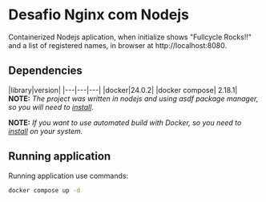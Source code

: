 # Desafio Nginx com Nodejs

Containerized Nodejs aplication, when initialize shows "Fullcycle Rocks!!" and a list of registered names, in browser at http://localhost:8080.

## Dependencies

|library|version|
|---|---|---|
|docker|24.0.2|
|docker compose| 2.18.1|
**NOTE:** *The project was written in nodejs and using asdf package manager, so you will need to [install](https://github.com/asdf-vm/asdf).*

**NOTE:** *If you want to use automated build with Docker, so you need to [install](https://docs.docker.com/get-docker/) on your system.*

## Running application

Running application use commands:

```bash
docker compose up -d
```
